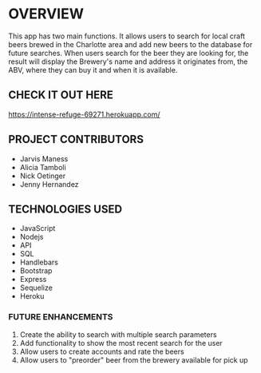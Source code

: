 # OVERVIEW
This app has two main functions. It allows users to search for local craft beers brewed in the Charlotte area and add new beers to the database for future searches. When users search for the beer they are looking for, the result will display the Brewery's name and address it originates from, the ABV, where they can buy it and when it is available. 

## CHECK IT OUT HERE 
https://intense-refuge-69271.herokuapp.com/

## PROJECT CONTRIBUTORS
- Jarvis Maness
- Alicia Tamboli
- Nick Oetinger
- Jenny Hernandez

## TECHNOLOGIES USED
<ul>
<li>JavaScript</li>
<li>Nodejs</li>
<li>API</li>
<li>SQL</li>
<li>Handlebars</li>
<li>Bootstrap</li>
<li>Express</li>
<li>Sequelize</li>
<li>Heroku</li>
</ul>

### FUTURE ENHANCEMENTS

1. Create the ability to search with multiple search parameters
1. Add functionality to show the most recent search for the user
1. Allow users to create accounts and rate the beers
1. Allow users to "preorder" beer from the brewery available for pick up

